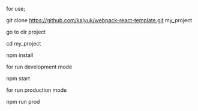 for use;

git clone https://github.com/kalyuk/webpack-react-template.git my_project

go to dir project

cd my_project

npm install

for run development mode 

npm start


for run production mode

npm run prod